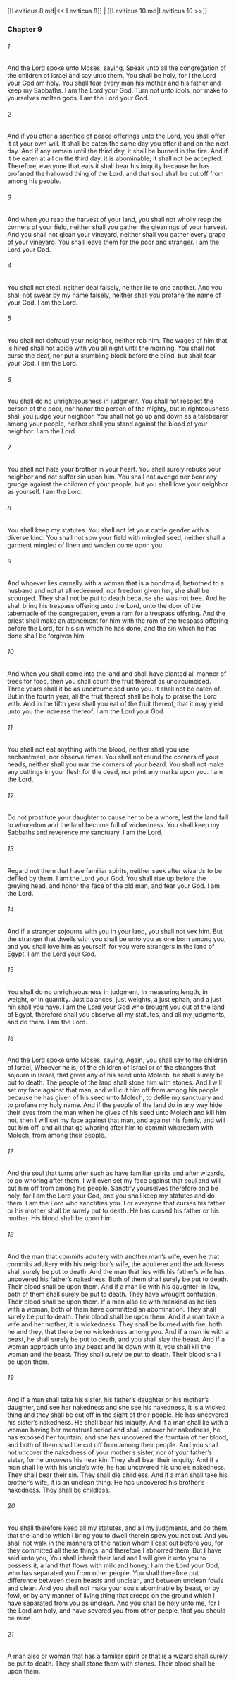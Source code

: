 [[Leviticus 8.md|<< Leviticus 8]]  |  [[Leviticus 10.md|Leviticus 10 >>]]

### Chapter 9
###### 1
And the Lord spoke unto Moses, saying, Speak unto all the congregation of the children of Israel and say unto them, You shall be holy, for I the Lord your God am holy. You shall fear every man his mother and his father and keep my Sabbaths. I am the Lord your God. Turn not unto idols, nor make to yourselves molten gods. I am the Lord your God.

###### 2
And if you offer a sacrifice of peace offerings unto the Lord, you shall offer it at your own will. It shall be eaten the same day you offer it and on the next day. And if any remain until the third day, it shall be burned in the fire. And if it be eaten at all on the third day, it is abominable; it shall not be accepted. Therefore, everyone that eats it shall bear his iniquity because he has profaned the hallowed thing of the Lord, and that soul shall be cut off from among his people.

###### 3
And when you reap the harvest of your land, you shall not wholly reap the corners of your field, neither shall you gather the gleanings of your harvest. And you shall not glean your vineyard, neither shall you gather every grape of your vineyard. You shall leave them for the poor and stranger. I am the Lord your God.

###### 4
You shall not steal, neither deal falsely, neither lie to one another. And you shall not swear by my name falsely, neither shall you profane the name of your God. I am the Lord.

###### 5
You shall not defraud your neighbor, neither rob him. The wages of him that is hired shall not abide with you all night until the morning. You shall not curse the deaf, nor put a stumbling block before the blind, but shall fear your God. I am the Lord.

###### 6
You shall do no unrighteousness in judgment. You shall not respect the person of the poor, nor honor the person of the mighty, but in righteousness shall you judge your neighbor. You shall not go up and down as a talebearer among your people, neither shall you stand against the blood of your neighbor. I am the Lord.

###### 7
You shall not hate your brother in your heart. You shall surely rebuke your neighbor and not suffer sin upon him. You shall not avenge nor bear any grudge against the children of your people, but you shall love your neighbor as yourself. I am the Lord.

###### 8
You shall keep my statutes. You shall not let your cattle gender with a diverse kind. You shall not sow your field with mingled seed, neither shall a garment mingled of linen and woolen come upon you.

###### 9
And whoever lies carnally with a woman that is a bondmaid, betrothed to a husband and not at all redeemed, nor freedom given her, she shall be scourged. They shall not be put to death because she was not free. And he shall bring his trespass offering unto the Lord, unto the door of the tabernacle of the congregation, even a ram for a trespass offering. And the priest shall make an atonement for him with the ram of the trespass offering before the Lord, for his sin which he has done, and the sin which he has done shall be forgiven him.

###### 10
And when you shall come into the land and shall have planted all manner of trees for food, then you shall count the fruit thereof as uncircumcised. Three years shall it be as uncircumcised unto you. It shall not be eaten of. But in the fourth year, all the fruit thereof shall be holy to praise the Lord with. And in the fifth year shall you eat of the fruit thereof, that it may yield unto you the increase thereof. I am the Lord your God.

###### 11
You shall not eat anything with the blood, neither shall you use enchantment, nor observe times. You shall not round the corners of your heads, neither shall you mar the corners of your beard. You shall not make any cuttings in your flesh for the dead, nor print any marks upon you. I am the Lord.

###### 12
Do not prostitute your daughter to cause her to be a whore, lest the land fall to whoredom and the land become full of wickedness. You shall keep my Sabbaths and reverence my sanctuary. I am the Lord.

###### 13
Regard not them that have familiar spirits, neither seek after wizards to be defiled by them. I am the Lord your God. You shall rise up before the greying head, and honor the face of the old man, and fear your God. I am the Lord.

###### 14
And if a stranger sojourns with you in your land, you shall not vex him. But the stranger that dwells with you shall be unto you as one born among you, and you shall love him as yourself, for you were strangers in the land of Egypt. I am the Lord your God.

###### 15
You shall do no unrighteousness in judgment, in measuring length, in weight, or in quantity. Just balances, just weights, a just ephah, and a just hin shall you have. I am the Lord your God who brought you out of the land of Egypt, therefore shall you observe all my statutes, and all my judgments, and do them. I am the Lord.

###### 16
And the Lord spoke unto Moses, saying, Again, you shall say to the children of Israel, Whoever he is, of the children of Israel or of the strangers that sojourn in Israel, that gives any of his seed unto Molech, he shall surely be put to death. The people of the land shall stone him with stones. And I will set my face against that man, and will cut him off from among his people because he has given of his seed unto Molech, to defile my sanctuary and to profane my holy name. And if the people of the land do in any way hide their eyes from the man when he gives of his seed unto Molech and kill him not, then I will set my face against that man, and against his family, and will cut him off, and all that go whoring after him to commit whoredom with Molech, from among their people.

###### 17
And the soul that turns after such as have familiar spirits and after wizards, to go whoring after them, I will even set my face against that soul and will cut him off from among his people. Sanctify yourselves therefore and be holy, for I am the Lord your God, and you shall keep my statutes and do them. I am the Lord who sanctifies you. For everyone that curses his father or his mother shall be surely put to death. He has cursed his father or his mother. His blood shall be upon him.

###### 18
And the man that commits adultery with another man’s wife, even he that commits adultery with his neighbor’s wife, the adulterer and the adulteress shall surely be put to death. And the man that lies with his father’s wife has uncovered his father’s nakedness. Both of them shall surely be put to death. Their blood shall be upon them. And if a man lie with his daughter-in-law, both of them shall surely be put to death. They have wrought confusion. Their blood shall be upon them. If a man also lie with mankind as he lies with a woman, both of them have committed an abomination. They shall surely be put to death. Their blood shall be upon them. And if a man take a wife and her mother, it is wickedness. They shall be burned with fire, both he and they, that there be no wickedness among you. And if a man lie with a beast, he shall surely be put to death, and you shall slay the beast. And if a woman approach unto any beast and lie down with it, you shall kill the woman and the beast. They shall surely be put to death. Their blood shall be upon them.

###### 19
And if a man shall take his sister, his father’s daughter or his mother’s daughter, and see her nakedness and she see his nakedness, it is a wicked thing and they shall be cut off in the sight of their people. He has uncovered his sister’s nakedness. He shall bear his iniquity. And if a man shall lie with a woman having her menstrual period and shall uncover her nakedness, he has exposed her fountain, and she has uncovered the fountain of her blood, and both of them shall be cut off from among their people. And you shall not uncover the nakedness of your mother’s sister, nor of your father’s sister, for he uncovers his near kin. They shall bear their iniquity. And if a man shall lie with his uncle’s wife, he has uncovered his uncle’s nakedness. They shall bear their sin. They shall die childless. And if a man shall take his brother’s wife, it is an unclean thing. He has uncovered his brother’s nakedness. They shall be childless.

###### 20
You shall therefore keep all my statutes, and all my judgments, and do them, that the land to which I bring you to dwell therein spew you not out. And you shall not walk in the manners of the nation whom I cast out before you, for they committed all these things, and therefore I abhorred them. But I have said unto you, You shall inherit their land and I will give it unto you to possess it, a land that flows with milk and honey. I am the Lord your God, who has separated you from other people. You shall therefore put difference between clean beasts and unclean, and between unclean fowls and clean. And you shall not make your souls abominable by beast, or by fowl, or by any manner of living thing that creeps on the ground which I have separated from you as unclean. And you shall be holy unto me, for I the Lord am holy, and have severed you from other people, that you should be mine.

###### 21
A man also or woman that has a familiar spirit or that is a wizard shall surely be put to death. They shall stone them with stones. Their blood shall be upon them.